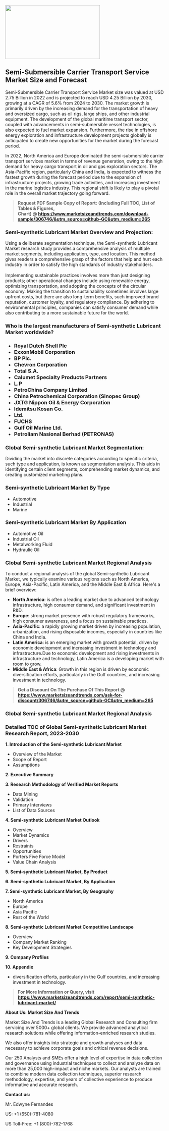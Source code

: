 <p><img class="alignnone size-medium wp-image-20088" src="https://ffe5etoiles.com/wp-content/uploads/2024/12/MST1-300x171.png" alt="" width="300" height="171" /></p><h2>Semi-Submersible Carrier Transport Service Market Size and Forecast</h2><p>Semi-Submersible Carrier Transport Service Market size was valued at USD 2.75 Billion in 2022 and is projected to reach USD 4.25 Billion by 2030, growing at a CAGR of 5.6% from 2024 to 2030. The market growth is primarily driven by the increasing demand for the transportation of heavy and oversized cargo, such as oil rigs, large ships, and other industrial equipment. The development of the global maritime transport sector, coupled with advancements in semi-submersible vessel technologies, is also expected to fuel market expansion. Furthermore, the rise in offshore energy exploration and infrastructure development projects globally is anticipated to create new opportunities for the market during the forecast period.</p><p>In 2022, North America and Europe dominated the semi-submersible carrier transport services market in terms of revenue generation, owing to the high demand for heavy cargo transport in oil and gas exploration sectors. The Asia-Pacific region, particularly China and India, is expected to witness the fastest growth during the forecast period due to the expansion of infrastructure projects, growing trade activities, and increasing investment in the marine logistics industry. This regional shift is likely to play a pivotal role in the overall market trajectory going forward.</p></p><blockquote id="" class=""><strong>Request PDF Sample Copy of Report: (Including Full TOC, List of Tables &amp; Figures, Chart)&nbsp;@&nbsp;<strong><a href="https://www.marketsizeandtrends.com/download-sample/306746/&utm_source=github-GC&utm_medium=265" target="_blank">https://www.marketsizeandtrends.com/download-sample/306746/&utm_source=github-GC&utm_medium=265</a></strong></strong></blockquote><h3 id="" class="">Semi-synthetic Lubricant Market&nbsp;Overview and Projection:</h3><p id="" class="">Using a deliberate segmentation technique, the Semi-synthetic Lubricant Market research study provides a comprehensive analysis of multiple market segments, including application, type, and location. This method gives readers a comprehensive grasp of the factors that help and hurt each industry in order to satisfy the high standards of industry stakeholders. <br /> <br />Implementing sustainable practices involves more than just designing products; other operational changes include using renewable energy, optimizing transportation, and adopting the concepts of the circular economy. Making the transition to sustainability sometimes involves large upfront costs, but there are also long-term benefits, such improved brand reputation, customer loyalty, and regulatory compliance. By adhering to environmental principles, companies can satisfy consumer demand while also contributing to a more sustainable future for the world.</p><h3 id="" class="">Who is the largest manufacturers of&nbsp;Semi-synthetic Lubricant Market worldwide?</h3><h3 class=""><p><ul><li>Royal Dutch Shell Plc </li><li> ExxonMobil Corporation </li><li> BP Plc. </li><li> Chevron Corporation </li><li> Total S.A. </li><li> Calumet Specialty Products Partners </li><li> L.P </li><li> PetroChina Company Limited </li><li> China Petrochemical Corporation (Sinopec Group) </li><li> JXTG Nippon Oil & Energy Corporation </li><li> Idemitsu Kosan Co. </li><li> Ltd. </li><li> FUCHS </li><li> Gulf Oil Marine Ltd. </li><li> Petroliam Nasional Berhad (PETRONAS)</li></ul></p></h3><h3 id="" class="">Global&nbsp;Semi-synthetic Lubricant Market Segmentation:</h3><p id="" class="">Dividing the market into discrete categories according to specific criteria, such type and application, is known as segmentation analysis. This aids in identifying certain client segments, comprehending market dynamics, and creating customized marketing plans.</p><h3 id="" class="">Semi-synthetic Lubricant Market&nbsp;By Type</h3><p><p><ul><li>Automotive</li><li> Industrial</li><li> Marine</p></li></ul></p></p><h3 id="" class="">Semi-synthetic Lubricant Market&nbsp;By Application</h3><p class=""><p><ul><li>Automotive Oil</li><li> Industrial Oil</li><li> Metalworking Fluid</li><li> Hydraulic Oil</li></ul></p></p><h3 id="" class="">Global Semi-synthetic Lubricant Market Regional Analysis</h3><p id="" class="">To conduct a regional analysis of the global Semi-synthetic Lubricant Market, we typically examine various regions such as North America, Europe, Asia-Pacific, Latin America, and the Middle East &amp; Africa. Here's a brief overview:</p><ul><li><strong>North America</strong>: is often a leading market due to advanced technology infrastructure, high consumer demand, and significant investment in R&amp;D.</li><li><strong>Europe</strong>: strong market presence with robust regulatory frameworks, high consumer awareness, and a focus on sustainable practices.</li><li><strong>Asia-Pacific</strong>: a rapidly growing market driven by increasing population, urbanization, and rising disposable incomes, especially in countries like China and India.</li><li><strong>Latin America</strong>: is an emerging market with growth potential, driven by economic development and increasing investment in technology and infrastructure.Due to economic development and rising investments in infrastructure and technology, Latin America is a developing market with room to grow.</li><li><strong>Middle East &amp; Africa</strong>: Growth in this region is driven by economic diversification efforts, particularly in the Gulf countries, and increasing investment in technology.</li></ul><blockquote id="" class=""><strong>Get a Discount On The Purchase Of This Report @ <strong><a href="https://www.marketsizeandtrends.com/ask-for-discount/306746/&utm_source=github-GC&utm_medium=265" target="_blank">https://www.marketsizeandtrends.com/ask-for-discount/306746/&utm_source=github-GC&utm_medium=265</a></strong></strong></blockquote><h3 id="" class="">Global Semi-synthetic Lubricant Market Regional Analysis</h3><h3 id="" class="">Detailed TOC of Global Semi-synthetic Lubricant Market Research Report, 2023-2030</h3><p id="" class=""><strong>1. Introduction of the Semi-synthetic Lubricant Market</strong></p><ul><li>Overview of the Market</li><li>Scope of Report</li><li>Assumptions</li></ul><p id="" class=""><strong>2. Executive Summary</strong></p><p id="" class=""><strong>3. Research Methodology of Verified Market Reports</strong></p><ul><li>Data Mining</li><li>Validation</li><li>Primary Interviews</li><li>List of Data Sources</li></ul><p id="" class=""><strong>4. Semi-synthetic Lubricant Market Outlook</strong></p><ul><li>Overview</li><li>Market Dynamics</li><li>Drivers</li><li>Restraints</li><li>Opportunities</li><li>Porters Five Force Model</li><li>Value Chain Analysis</li></ul><p id="" class=""><strong>5. Semi-synthetic Lubricant Market, By Product</strong></p><p id="" class=""><strong>6. Semi-synthetic Lubricant Market, By Application</strong></p><p id="" class=""><strong>7. Semi-synthetic Lubricant Market, By Geography</strong></p><ul><li>North America</li><li>Europe</li><li>Asia Pacific</li><li>Rest of the World</li></ul><p id="" class=""><strong>8. Semi-synthetic Lubricant Market Competitive Landscape</strong></p><ul><li>Overview</li><li>Company Market Ranking</li><li>Key Development Strategies</li></ul><p id="" class=""><strong>9. Company Profiles</strong></p><p id="" class=""><strong>10. Appendix</strong></p><ul><li>diversification efforts, particularly in the Gulf countries, and increasing investment in technology.</li></ul><blockquote id="" class=""><strong>For More Information or Query, visit <strong><strong><a href="https://www.marketsizeandtrends.com/report/semi-synthetic-lubricant-market/" target="_blank">https://www.marketsizeandtrends.com/report/semi-synthetic-lubricant-market/</a></strong></strong></strong></blockquote><p id="" class=""><strong>About Us: Market Size And Trends</strong></p><p id="" class="">Market Size And Trends is a leading Global Research and Consulting firm servicing over 5000+ global clients. We provide advanced analytical research solutions while offering information-enriched research studies.</p><p id="" class="">We also offer insights into strategic and growth analyses and data necessary to achieve corporate goals and critical revenue decisions.</p><p id="" class="">Our 250 Analysts and SMEs offer a high level of expertise in data collection and governance using industrial techniques to collect and analyze data on more than 25,000 high-impact and niche markets. Our analysts are trained to combine modern data collection techniques, superior research methodology, expertise, and years of collective experience to produce informative and accurate research.</p><p id="" class=""><strong>Contact us:</strong></p><p id="" class="">Mr. Edwyne Fernandes</p><p id="" class="">US: +1 (650)-781-4080</p><p id="" class="">US Toll-Free: +1 (800)-782-1768</p>
